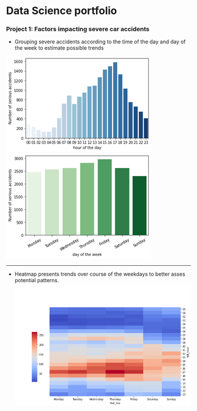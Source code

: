 # Data Science portfolio
### Project 1: Factors impacting severe car accidents
* Grouping severe accidents according to the time of the day and day of the week to estimate possible trends


![](/images/by_time_of_the_day.png)
![](/images/by_day_of_the_week.png)

***
* Heatmap presents trends over course of the weekdays to better asses potential patterns. 
![](/images/heatmap_day_vs_time.png)
